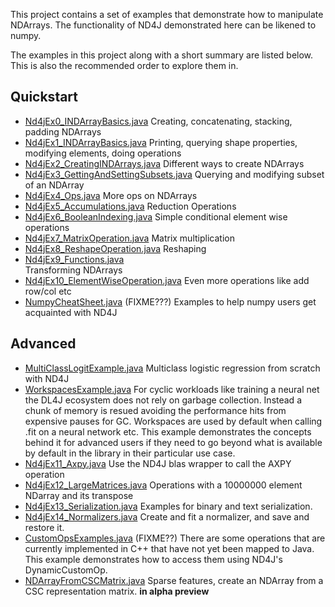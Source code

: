 This project contains a set of examples that demonstrate how to manipulate NDArrays. The functionality of ND4J demonstrated here can be likened to numpy. 

The examples in this project along with a short summary are listed below. This is also the recommended order to explore them in.


## Quickstart
* [Nd4jEx0_INDArrayBasics.java](Nd4jEx0_INDArrayBasics.java)
Creating, concatenating, stacking, padding NDArrays
* [Nd4jEx1_INDArrayBasics.java](Nd4jEx1_INDArrayBasics.java)
Printing, querying shape properties, modifying elements, doing operations
* [Nd4jEx2_CreatingINDArrays.java](Nd4jEx2_CreatingINDArrays.java)
Different ways to create NDArrays
* [Nd4jEx3_GettingAndSettingSubsets.java](Nd4jEx3_GettingAndSettingSubsets.java)
Querying and modifying subset of an NDArray
* [Nd4jEx4_Ops.java](Nd4jEx4_Ops.java) 
More ops on NDArrays
* [Nd4jEx5_Accumulations.java](Nd4jEx5_Accumulations.java)
Reduction Operations
* [Nd4jEx6_BooleanIndexing.java](Nd4jEx6_BooleanIndexing.java)
Simple conditional element wise operations
* [Nd4jEx7_MatrixOperation.java](Nd4jEx7_MatrixOperation.java) 
Matrix multiplication
* [Nd4jEx8_ReshapeOperation.java](Nd4jEx8_ReshapeOperation.java)
Reshaping
* [Nd4jEx9_Functions.java](Nd4jEx9_Functions.java)  
Transforming NDArrays 
* [Nd4jEx10_ElementWiseOperation.java](Nd4jEx10_ElementWiseOperation.java)
Even more operations like add row/col etc
* [NumpyCheatSheet.java](NumpyCheatSheet.java) (FIXME???)
Examples to help numpy users get acquainted with ND4J

## Advanced
* [MultiClassLogitExample.java](MultiClassLogitExample.java)
Multiclass logistic regression from scratch with ND4J
* [WorkspacesExample.java](WorkspacesExample.java)
For cyclic workloads like training a neural net the DL4J ecosystem does not rely on garbage collection. Instead a chunk of memory is resued avoiding the performance hits from expensive pauses for GC. Workspaces are used by default when calling .fit on a neural network etc. This example demonstrates the concepts behind it for advanced users if they need to go beyond what is available by default in the library in their particular use case.
* [Nd4jEx11_Axpy.java](Nd4jEx11_Axpy.java)
Use the ND4J blas wrapper to call the AXPY operation
* [Nd4jEx12_LargeMatrices.java](Nd4jEx12_LargeMatrices.java)
Operations with a 10000000 element NDarray and its transpose
* [Nd4jEx13_Serialization.java](Nd4jEx13_Serialization.java)
Examples for binary and text serialization.
* [Nd4jEx14_Normalizers.java](Nd4jEx14_Normalizers.java)
Create and fit a normalizer, and save and restore it.
* [CustomOpsExamples.java](CustomOpsExamples.java) (FIXME??)
There are some operations that are currently implemented in C++ that have not yet been mapped to Java. This example demonstrates how to access them using ND4J's DynamicCustomOp.
* [NDArrayFromCSCMatrix.java](NDArrayFromCSCMatrix.java)
Sparse features, create an NDArray from a CSC representation matrix. **in alpha preview**

